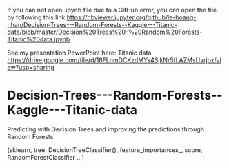 If you can not open .ipynb file due to a GitHub error, you can open the file by following this link 
https://nbviewer.jupyter.org/github/le-hoang-nhan/Decision-Trees---Random-Forests--Kaggle---Titanic-data/blob/master/Decision%20Trees%20-%20Random%20Forests-Titanic%20data.ipynb

See my presentation PowerPoint here: 
Titanic data
https://drive.google.com/file/d/16FLnmDCKzdMYs4SjkNr5fLAZMsUvrjox/view?usp=sharing

# Decision-Trees---Random-Forests--Kaggle---Titanic-data
Predicting with Decision Trees and improving the predictions through Random Forests

(sklearn, tree, DecisionTreeClassifier(), feature_importances_, score, RandomForestClassifier ...)
